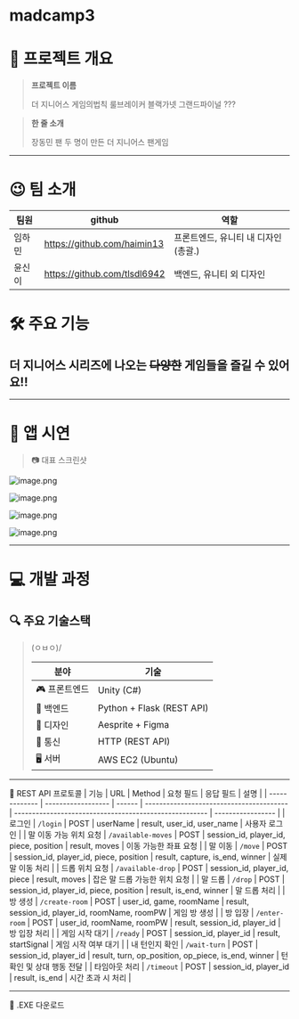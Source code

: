 # madcamp3
# 📌 프로젝트 개요

> **프로젝트 이름**
> 
> 
> 더 지니어스 게임의법칙 룰브레이커 블랙가넷 그랜드파이널 ???
> 

> **한 줄 소개**
> 
> 
> 장동민 팬 두 명이 만든 더 지니어스 팬게임 
> 

---

# 😉 팀 소개

| 팀원 | github | 역할 |
| --- | --- | --- |
| 임하민 | https://github.com/haimin13 | 프론트엔드, 유니티 내 디자인(총괄.) |
| 윤신이 | https://github.com/tlsdl6942 | 백엔드, 유니티 외 디자인 |

# 🛠 주요 기능

## 더 지니어스 시리즈에 나오는 ~~다양한~~ 게임들을 즐길 수 있어요!!

---

# 🎥 앱 시연

> 📷 대표 스크린샷
> 

![image.png](attachment:51057f35-4cc4-431b-8647-05088cf91fd7:image.png)

![image.png](attachment:6f087e42-5775-4336-9cfa-9f5da0e6d060:image.png)

![image.png](attachment:2ddcff19-4555-4510-9eed-79eabcece92e:image.png)

![image.png](attachment:f6eb4974-db06-4c47-8506-7e211d9a5da3:image.png)

---

# 💻 개발 과정

## 🔍 주요 기술스택

> \(ㅇㅂㅇ)/
> 
> 
> 
> | 분야 | 기술 |
> | --- | --- |
> | 🎮 프론트엔드 | Unity (C#) |
> | 🧠 백엔드 | Python + Flask (REST API) |
> | 🎨 디자인 | Aesprite + Figma |
> | 📡 통신 | HTTP (REST API) |
> | 🖥️ 서버 | AWS EC2 (Ubuntu) |

---

📝 REST API 프로토콜
| 기능            | URL                | Method | 요청 필드                                    | 응답 필드                                                  | 설명                |
| ------------- | ------------------ | ------ | ---------------------------------------- | ------------------------------------------------------ | ----------------- |
| 로그인           | `/login`           | POST   | userName                                 | result, user\_id, user\_name                           | 사용자 로그인           |
| 말 이동 가능 위치 요청 | `/available-moves` | POST   | session\_id, player\_id, piece, position | result, moves                                          | 이동 가능한 좌표 요청      |
| 말 이동          | `/move`            | POST   | session\_id, player\_id, piece, position | result, capture, is\_end, winner                       | 실제 말 이동 처리        |
| 드롭 위치 요청      | `/available-drop`  | POST   | session\_id, player\_id, piece           | result, moves                                          | 잡은 말 드롭 가능한 위치 요청 |
| 말 드롭          | `/drop`            | POST   | session\_id, player\_id, piece, position | result, is\_end, winner                                | 말 드롭 처리           |
| 방 생성          | `/create-room`     | POST   | user\_id, game, roomName                 | result, session\_id, player\_id, roomName, roomPW      | 게임 방 생성           |
| 방 입장          | `/enter-room`      | POST   | user\_id, roomName, roomPW               | result, session\_id, player\_id                        | 방 입장 처리           |
| 게임 시작 대기      | `/ready`           | POST   | session\_id, player\_id                  | result, startSignal                                    | 게임 시작 여부 대기       |
| 내 턴인지 확인      | `/wait-turn`       | POST   | session\_id, player\_id                  | result, turn, op\_position, op\_piece, is\_end, winner | 턴 확인 및 상대 행동 전달   |
| 타임아웃 처리       | `/timeout`         | POST   | session\_id, player\_id                  | result, is\_end                                        | 시간 초과 시 처리        |

---

📱 .EXE 다운로드
